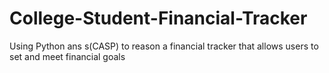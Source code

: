 # College-Student-Financial-Tracker
Using Python ans s(CASP) to reason a financial tracker that allows users to set and meet financial goals
